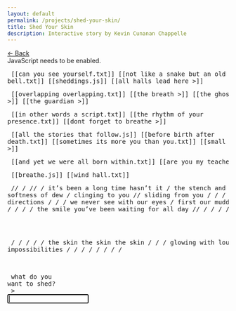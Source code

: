 ```yaml
---
layout: default
permalink: /projects/shed-your-skin/
title: Shed Your Skin
description: Interactive story by Kevin Cunanan Chappelle
---
```


<link rel="stylesheet" href="/assets/css/shed-your-skin.css" />


<div id="storyWrapper">
    <div id="backArrow" class="navigation">
        <a href="javascript:void(0)">← Back</a>
    </div>
    <div id="story">
        <noscript>JavaScript needs to be enabled.</noscript>
    </div>
</div>

<storydata name="shed your skin" startnode="1" creator="Twine" creator-version="2.10.0" format="Harlowe"
    format-version="3.3.9" ifid="8CF19DB7-183D-4DFC-9D35-17A1997CD2FA" options="" tags="" zoom="1" hidden>
    <passagedata pid="1" name="shed your skin" tags="" position="600,300" size="100,100">
        <pre>
            [[can you see yourself.txt]]
            [[not like a snake but an old ringing bell.txt]]
            [[sheddings.js]]
            [[all halls lead here >]]
            </pre>
    </passagedata>
    <passagedata pid="2" name="all halls lead here >" tags="" position="800,675" size="100,100">
        <pre>
            [[overlapping overlapping.txt]]
            [[the breath >]]
            [[the ghost >]]
            [[the guardian >]]
            </pre>
    </passagedata>
    <passagedata pid="3" name="the breath >" tags="" position="1000,800" size="100,100">
        <pre>
            [[in other words a script.txt]]
            [[the rhythm of your presence.txt]]
            [[dont forget to breathe >]]
            </pre>
    </passagedata>
    <passagedata pid="4" name="the ghost >" tags="" position="1000,1300" size="100,100">
        <pre>
            [[all the stories that follow.js]]
            [[before birth after death.txt]]
            [[sometimes its more you than you.txt]]
            [[small routines >]]
            </pre>
    </passagedata>
    <passagedata pid="5" name="the guardian >" tags="" position="1000,2050" size="100,100">
        <pre>
            [[and yet we were all born within.txt]]
            [[are you my teacher.txt]]
            </pre>
    </passagedata>
    <passagedata pid="6" name="dont forget to breathe >" tags="" position="1200,1050" size="100,100">
        <pre>
            [[breathe.js]]
            [[wind hall.txt]]
            </pre>
    </passagedata>
    <passagedata pid="7" name="can you see yourself.txt" tags="" position="800,300" size="100,100">
        <pre>
            // /
            // /
            it’s been a long time hasn’t it /
            the stench and softness of dew / clinging
            to you // sliding from you / / / /
            in sixteen directions / / /
            we never see with our eyes / first
            our muddied feet / / / / / /
            the smile you’ve been waiting for all day
            // / / /
            // /
        <pre>
    </passagedata>
    <passagedata pid="8" name="not like a snake but an old ringing bell.txt" tags="" position="800,425" size="100,100">
        <pre>
            /
            / / / /
            the skin the skin the skin / / /
            glowing with loud impossibilities
            / / / / / / /
            /
        <pre>
    </passagedata>
    <passagedata pid="9" name="sheddings.js" tags="" position="800,550" size="100,100">
        <div id="terminalContainer">
            <label for="intentionInput">what do you want to shed?</label>
            <div id="terminalPrompt">
                <span>> </span>
                <input type="text" id="intentionInput" autofocus>
            </div>
        </div>
        <script>
            (() => {
                const terminalContainer = document.getElementById("terminalContainer");

                const promptForInput = () => {
                    const prompt = document.createElement("div");
                    prompt.innerHTML = `<span>> </span><input type="text"
            id="intentionInput" autofocus>`;
                    terminalContainer.appendChild(prompt);

                    const terminalInput = prompt.querySelector("#intentionInput");
                    terminalInput.addEventListener("keydown", (event) => {
                        if (event.key === "Enter") {
                            event.preventDefault();
                            handleInput(terminalInput.value.trim(), prompt);
                        }
                    });

                    terminalInput.focus();
                };

                const handleInput = (intention, prompt) => {
                    if (!intention) return;

                    const terminalInput = prompt.querySelector("#intentionInput");
                    terminalInput.disabled = true;

                    const skin = intention.split('');
                    let sheddable = skin.map((char, i) => (char !== ' ' ? i : null)).filter(i => i !== null);

                    const displaySkin = () => {
                        const line = document.createElement("div");
                        line.textContent = skin.join('');
                        terminalContainer.appendChild(line);
                        terminalContainer.scrollTop = terminalContainer.scrollHeight;
                    };

                    const shedSkin = () => {
                        if (!sheddable.length) return;
                        const fate = Math.floor(Math.random() * sheddable.length);
                        const choice = sheddable[fate];
                        skin[choice] = skin[choice] === "|" ? "!" : skin[choice] === "!" ?
                            "." : "|";
                        if (skin[choice] === ".") sheddable.splice(fate, 1);
                        displaySkin();
                        setTimeout(shedSkin, 500);
                    };

                    displaySkin();
                    setTimeout(shedSkin, 1000);
                };

                terminalContainer.innerHTML = `<div>what do you want to shed?</div>`;
                promptForInput();
            })();
        </script>
    </passagedata>
    <passagedata pid="10" name="overlapping overlapping.txt" tags="" position="1000,675" size="100,100">
        <pre>
            / / / / / / / / ///
            / / / / / / / / ///
            this is where our trinities meet / / / / ///
            or rather they have already met / / / / ///
            when you learned that another / other / wasn’t / / ///
            you are a combination lock turning and turning and / / ///
            never meant to unlock and never meant to / / / ///
            settle on three numbers but it’s the turning / / ///
            it’s all happening outside your head / your daring ///
            invitations of love / to love in love / / ///
            / / / / / / / / ///
            / / / / / / / / ///
        <pre>
    </passagedata>
    <passagedata pid="11" name="in other words a script.txt" tags="" position="1200,800" size="100,100">
        <pre>
            /////////
            /// //// // //// //// /// ///////// //// [space]
            the rest of your life and (nothing) more
            how many breaths?
            /// //// ////////
            ////////
        <pre>
    </passagedata>
    <passagedata pid="12" name="the rhythm of your presence.txt" tags="" position="1200,925" size="100,100">
        <pre>
            ///// /// /// ///// /////// /// ////
            /// ///// /// /// ///// /////// /// //// //////// [time]
            new steps and old steps tracing the same patterns
            not a matter of surprise but /// //// ////////
            the calm quiet rehearsal of whispers
            at once ///// ///////// // //////// ////////
            // //// ///// ///////// // //////// ////////
            //// ///// ///////// // ////////
        <pre>
    </passagedata>
    <passagedata pid="13" name="all the stories that follow.js" tags="" position="1200,1300" size="100,100">
        <div id="storyContainer"></div>
        <script>
            (() => {
                const storyContainer = document.getElementById("storyContainer");

                const gentleWhisperInYourEar = () => {
                    const question = document.createElement("div");
                    question.textContent = "you are not the first to ask this question.";
                    storyContainer.appendChild(question);

                    const prompt = document.createElement("div");
                    prompt.innerHTML = `remember this memory again? [y/n] <input type="text"
            id="responseInput" autofocus>`;
                    storyContainer.appendChild(prompt);

                    const responseInput = prompt.querySelector("#responseInput");
                    responseInput.addEventListener("keydown", (event) => {
                        if (event.key === "Enter") {
                            event.preventDefault();
                            handleResponse(responseInput.value.trim().toLowerCase(), prompt);
                        }
                    });

                    responseInput.focus();
                };

                const handleResponse = (choice, prompt) => {
                    prompt.querySelector("#responseInput").disabled = true;

                    if (choice === "y" || choice === "yes") {
                        gentleWhisperInYourEar();
                    } else if (choice === "n" || choice === "no") {
                        const farewell = document.createElement("div");
                        farewell.textContent = "may you find more selves in the memories you choose to keep.";
                        storyContainer.appendChild(farewell);
                    } else {
                        const thirdPath = document.createElement("div");
                        thirdPath.textContent = "you are courageous to take the third path.";
                        storyContainer.appendChild(thirdPath);
                    }
                };

                gentleWhisperInYourEar();
            })();
        </script>
    </passagedata>
    <passagedata pid="14" name="before birth after death.txt" tags="" position="1200,1425" size="100,100">
        <pre>
            / /
            / / / / / /
            the doors the windows remember you before you knew your name /
            the bones crumbling deep underground remember your tragedies /
            the humid insomniac forest remembers the moment you became /
            the swirling prophets of day remember everything you forgot /
            the wild gestures remember when you needed a change / /
            just as you were about to speak you forgot the soft dream /
            you forgot you remember too / / / /
            / / / / / /
            / /
        <pre>
    </passagedata>
    <passagedata pid="15" name="sometimes its more you than you.txt" tags="" position="1200,1550" size="100,100">
        <pre>
            / / / / / / / / / / / / / / / / / /
            / often / the sum of everything /
            / you know / it makes you laugh /
            / / / / / / / / / / / / / / / / / /
        <pre>
    </passagedata>
    <passagedata pid="16" name="small routines >" tags="" position="1200,1675" size="100,100">
        <pre>
            [[anytime.txt]]
            [[that crucial moment.txt]]
            [[thursday.txt]]
            </pre>
    </passagedata>
    <passagedata pid="17" name="breathe.js" tags="" position="1400,1050" size="100,100">
        <div id="breathContainer"></div>

        <script>
            (() => {
                const YOUR_HEARTBEAT = [300, 800];
                const YOUR_PACE = 10;
                const breathContainer = document.getElementById("breathContainer");

                const guideWind = async (phase) => {
                    let conduit, start, end, step;

                    switch (phase) {
                        case "draw_in":
                            conduit = ">";
                            start = 1;
                            end = YOUR_PACE;
                            step = 1;
                            break;
                        case "stillness":
                            conduit = "=";
                            start = YOUR_PACE;
                            end = YOUR_PACE;
                            step = 0;
                            break;
                        case "let_out":
                            conduit = "<";
                            start = YOUR_PACE;
                            end = 1;
                            step = -1;
                            break;
                    }

                    for (let i = start, moment = 0; step === 0 ? moment < YOUR_PACE : i !== end + step; i += step, moment++) {
                        breathContainer.textContent += conduit.repeat(i) + "\n";
                        breathContainer.scrollTop = breathContainer.scrollHeight;
                        await new Promise((resolve) => setTimeout(resolve, YOUR_HEARTBEAT[moment % YOUR_HEARTBEAT.length]));
                    }
                };

                (async () => {
                    await new Promise((resolve) => setTimeout(resolve, 1000));
                    await guideWind("draw_in");
                    await guideWind("stillness");
                    await guideWind("let_out");
                    await new Promise((resolve) => setTimeout(resolve, 1000));
                })();
            })();
        </script>
    </passagedata>
    <passagedata pid="18" name="wind hall.txt" tags="" position="1400,1175" size="100,100">
        <pre>
            / / / /
            / / / / /////
            resonance of stones / the stone split by
            the wind / your first breaths welcomed to the hall
            nothing stays long enough to grow stale
            always moving with expanse
            / feeling contraction without smallness
            this is divine registration
            your time is yours to begin
            / feeling duration and its certainty
            / / ////////
            / / /
        <pre>
    </passagedata>
    <passagedata pid="19" name="anytime.txt" tags="" position="1400,1675" size="100,100">
        <pre>
            /// ///
            /// /// ///
            /// /// /// we’re all on the phone ///
            unbreakable copy machine of silent sentences
            /// /// /// content with presence we don’t hang up
            /// lightning flashes across the earth ///
            gradually our breaths swim upstream ///
            /// /// /// ///
            /// /// ///
        <pre>
    </passagedata>
    <passagedata pid="20" name="that crucial moment.txt" tags="" position="1400,1800" size="100,100">
        <pre>
            / /
            ////////// / / / / / / /
            when everything / falls into /
            finally dreams of something new /
            petals leisurely sorting into piles ////////
            effervescent fantasy emerges from the singular
            out of the cave built / up and out
            up and out / up and out /
            // / / / / / / /
            / / /
        <pre>
    </passagedata>
    <passagedata pid="21" name="thursday.txt" tags="" position="1400,1925" size="100,100">
        <pre>
            / / / / / / / / / / / / / / / / / / / / / / /
            / it’s another thursday it’s every thursday /
            / / / / / / / / / / / / / / / / / / / / / / /
        <pre>
    </passagedata>
    <passagedata pid="22" name="and yet we were all born within.txt" tags="" position="1200,2050" size="100,100">
        <pre>
            / / / / / / / / / /
            / / / / / / / / / / / / / /
            none of us / without / / / / / / / / /
            even the unspeaking stone admonished by river run
            is a vessel / as it tossed itself about
            skies and mountains away / / / / / /
            it was never held it did not / / / / / /
            speak its soul unto the wind / / / / / /
            a life of chaos compressed to cold
            hollowness / the essence escaped
            / / / / / / / /
            / / / /
        <pre>
    </passagedata>
    <passagedata pid="23" name="are you my teacher.txt" tags="" position="1200,2175" size="100,100">
        <pre>
            ///////////////////////////////////////////////////
            who will dissolve me? ask for what you already have
            ///////////////////////////////////////////////////
        <pre>
    </passagedata>
</storydata>

<script src="/assets/js/shed-your-skin.js"></script>